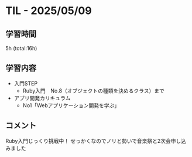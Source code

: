 # TIL - 2025/05/09

## 学習時間
5h (total:16h)

## 学習内容
- 入門STEP
  - Ruby入門　No.8（オブジェクトの種類を決めるクラス）まで
- アプリ開発カリキュラム
  - No1「Webアプリケーション開発を学ぶ」

## コメント
Ruby入門じっくり挑戦中！
せっかくなのでノリと勢いで音楽祭と2次会申し込みました
